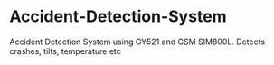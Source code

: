 # Accident-Detection-System
Accident Detection System using GY521 and GSM SIM800L. Detects crashes, tilts, temperature etc
